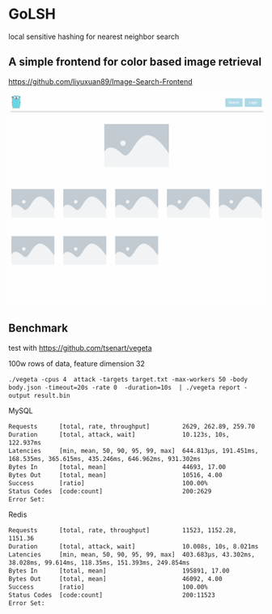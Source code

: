 # GoLSH
local sensitive hashing for nearest neighbor search

## A simple frontend for color based image retrieval

https://github.com/liyuxuan89/Image-Search-Frontend

<img src="./images/demo.gif">

## Benchmark

test with https://github.com/tsenart/vegeta

100w rows of data, feature dimension 32
```shell
./vegeta -cpus 4  attack -targets target.txt -max-workers 50 -body body.json -timeout=20s -rate 0  -duration=10s  | ./vegeta report -output result.bin
```
MySQL
```
Requests      [total, rate, throughput]         2629, 262.89, 259.70
Duration      [total, attack, wait]             10.123s, 10s, 122.937ms
Latencies     [min, mean, 50, 90, 95, 99, max]  644.813µs, 191.451ms, 168.535ms, 365.615ms, 435.246ms, 646.962ms, 931.302ms
Bytes In      [total, mean]                     44693, 17.00
Bytes Out     [total, mean]                     10516, 4.00
Success       [ratio]                           100.00%
Status Codes  [code:count]                      200:2629  
Error Set:
```
Redis
```
Requests      [total, rate, throughput]         11523, 1152.28, 1151.36
Duration      [total, attack, wait]             10.008s, 10s, 8.021ms
Latencies     [min, mean, 50, 90, 95, 99, max]  403.683µs, 43.302ms, 38.028ms, 99.614ms, 118.35ms, 151.393ms, 249.854ms
Bytes In      [total, mean]                     195891, 17.00
Bytes Out     [total, mean]                     46092, 4.00
Success       [ratio]                           100.00%
Status Codes  [code:count]                      200:11523  
Error Set:
```

